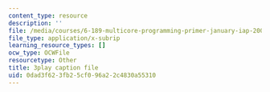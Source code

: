 ```yaml
---
content_type: resource
description: ''
file: /media/courses/6-189-multicore-programming-primer-january-iap-2007/0dad3f623fb25cf096a22c4830a55310_X3_SfVMyE3k.vtt
file_type: application/x-subrip
learning_resource_types: []
ocw_type: OCWFile
resourcetype: Other
title: 3play caption file
uid: 0dad3f62-3fb2-5cf0-96a2-2c4830a55310
---
```

